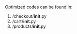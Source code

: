 Optimized codes can be found in:

1. /checkout/__init__.py
2. /cart/__init__.py
3. /products/__init__.py
